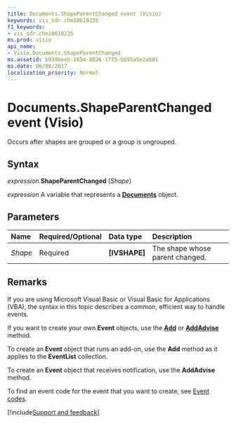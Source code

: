 ```yaml
---
title: Documents.ShapeParentChanged event (Visio)
keywords: vis_sdr.chm10619235
f1_keywords:
- vis_sdr.chm10619235
ms.prod: visio
api_name:
- Visio.Documents.ShapeParentChanged
ms.assetid: b939beeb-1654-8826-17f5-bb55a5e2a681
ms.date: 06/08/2017
localization_priority: Normal
---
```



# Documents.ShapeParentChanged event (Visio)

Occurs after shapes are grouped or a group is ungrouped.


## Syntax

_expression_.**ShapeParentChanged** (_Shape_)

_expression_ A variable that represents a **[Documents](Visio.Documents.md)** object.


## Parameters



|Name|Required/Optional|Data type|Description|
|:-----|:-----|:-----|:-----|
| _Shape_|Required| **[IVSHAPE]**|The shape whose parent changed.|

## Remarks

If you are using Microsoft Visual Basic or Visual Basic for Applications (VBA), the syntax in this topic describes a common, efficient way to handle events.

If you want to create your own **Event** objects, use the **[Add](visio.eventlist.add.md)** or **[AddAdvise](visio.eventlist.addadvise.md)** method. 

To create an **Event** object that runs an add-on, use the **Add** method as it applies to the **EventList** collection. 

To create an **Event** object that receives notification, use the **AddAdvise** method. 

To find an event code for the event that you want to create, see [Event codes](../visio/Concepts/event-codesvisio.md).

[!include[Support and feedback](~/includes/feedback-boilerplate.md)]